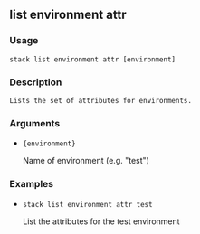 ## list environment attr

### Usage

`stack list environment attr [environment]`

### Description


	Lists the set of attributes for environments.

	

### Arguments

* `{environment}`

   Name of environment (e.g. "test")


### Examples

* `stack list environment attr test`

   List the attributes for the test environment



